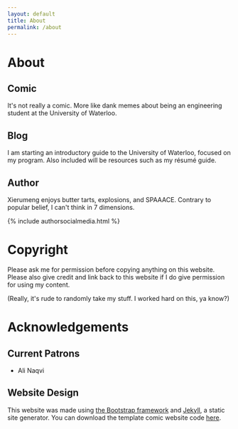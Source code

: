 ```yaml
---
layout: default
title: About
permalink: /about
---
```

# About

## Comic

It's not really a comic. More like dank memes about being an engineering student at the University of Waterloo.

## Blog

I am starting an introductory guide to the University of Waterloo, focused on my program. Also included will be resources such as my r&eacute;sum&eacute; guide.

## Author

Xierumeng enjoys butter tarts, explosions, and SPAAACE. Contrary to popular belief, I can't think in 7 dimensions.

{% include authorsocialmedia.html %}

# Copyright

Please ask me for permission before copying anything on this website. Please also give credit and link back to this website if I do give permission for using my content.

(Really, it's rude to randomly take my stuff. I worked hard on this, ya know?)

# Acknowledgements

## Current Patrons

* Ali Naqvi

## Website Design

This website was made using [the Bootstrap framework](http://getbootstrap.com/) and [Jekyll](https://jekyllrb.com/), a static site generator. You can download the template comic website code [here](https://github.com/peahatlanding/Webcomic-Jekyll-Theme).
